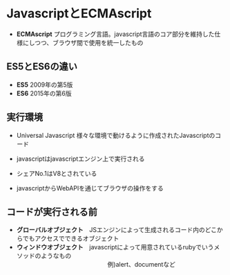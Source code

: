 # JavascriptとECMAscript

- **ECMAscript**
  プログラミング言語。javascript言語のコア部分を維持した仕様にしつつ、ブラウザ間で使用を統一したもの

## ES5とES6の違い
- **ES5** 2009年の第5版
- **ES6** 2015年の第6版

## 実行環境
- Universal Javascript 様々な環境で動けるように作成されたJavascriptのコード

- javascriptはjavascriptエンジン上で実行される
- シェアNo.1はV8とされている
- javascriptからWebAPIを通じてブラウザの操作をする

## コードが実行される前

- **グローバルオブジェクト**　JSエンジンによって生成されるコード内のどこからでもアクセスでできるオブジェクト
- **ウィンドウオブジェクト**　javascriptによって用意されているrubyでいうメソッドのようなもの  
  　　　　　　　　　　　　　　　例)alert、documentなど
